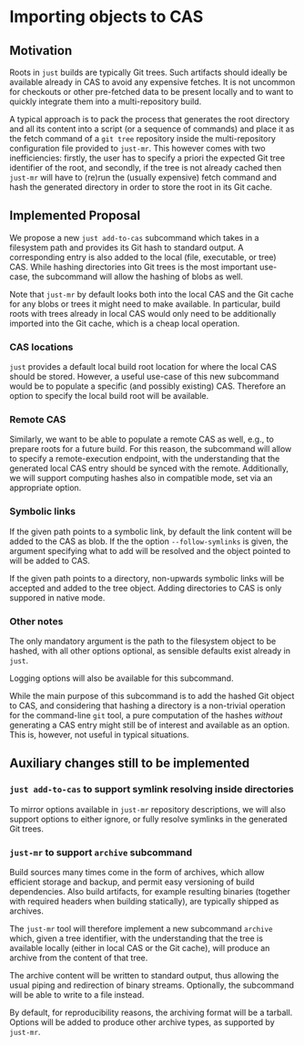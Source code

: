 Importing objects to CAS
========================

Motivation
----------

Roots in `just` builds are typically Git trees. Such artifacts should ideally
be available already in CAS to avoid any expensive fetches. It is not uncommon
for checkouts or other pre-fetched data to be present locally and to want to
quickly integrate them into a multi-repository build.

A typical approach is to pack the process that generates the root directory
and all its content into a script (or a sequence of commands) and place it as
the fetch command of a `git tree` repository inside the multi-repository
configuration file provided to `just-mr`. This however comes with two
inefficiencies: firstly, the user has to specify a priori the expected Git
tree identifier of the root, and secondly, if the tree is not already cached
then `just-mr` will have to (re)run the (usually expensive) fetch command and
hash the generated directory in order to store the root in its Git cache.

Implemented Proposal
--------------------

We propose a new `just add-to-cas` subcommand which takes in a filesystem
path and provides its Git hash to standard output. A corresponding
entry is also added to the local (file, executable, or tree) CAS. While
hashing directories into Git trees is the most important use-case, the
subcommand will allow the hashing of blobs as well.

Note that `just-mr` by default looks both into the local CAS and the Git cache
for any blobs or trees it might need to make available. In particular, build
roots with trees already in local CAS would only need to be additionally
imported into the Git cache, which is a cheap local operation.

### CAS locations

`just` provides a default local build root location for where the local CAS
should be stored. However, a useful use-case of this new subcommand would be
to populate a specific (and possibly existing) CAS. Therefore an option to
specify the local build root will be available.

### Remote CAS

Similarly, we want to be able to populate a remote CAS as well, e.g., to
prepare roots for a future build. For this reason, the subcommand will allow
to specify a remote-execution endpoint, with the understanding that the
generated local CAS entry should be synced with the remote. Additionally,
we will support computing hashes also in compatible mode, set via an
appropriate option.

### Symbolic links

If the given path points to a symbolic link, by default the
link content will be added to the CAS as blob. If the the option
`--follow-symlinks` is given, the argument specifying what to add
will be resolved and the object pointed to will be added to CAS.

If the given path points to a directory, non-upwards symbolic links
will be accepted and added to the tree object. Adding directories
to CAS is only suppored in native mode.

### Other notes

The only mandatory argument is the path to the filesystem object to be hashed,
with all other options optional, as sensible defaults exist already in `just`.

Logging options will also be available for this subcommand.

While the main purpose of this subcommand is to add the hashed Git object to
CAS, and considering that hashing a directory is a non-trivial operation for
the command-line `git` tool, a pure computation of the hashes _without_
generating a CAS entry might still be of interest and available as an option.
This is, however, not useful in typical situations.

Auxiliary changes still to be implemented
-----------------------------------------

### `just add-to-cas` to support symlink resolving inside directories

To mirror options available in `just-mr` repository descriptions,
we will also support options to either ignore, or fully resolve
symlinks in the generated Git trees.

### `just-mr` to support `archive` subcommand

Build sources many times come in the form of archives, which allow efficient
storage and backup, and permit easy versioning of build dependencies. Also
build artifacts, for example resulting binaries (together with required headers
when building statically), are typically shipped as archives.

The `just-mr` tool will therefore implement a new subcommand `archive` which,
given a tree identifier, with the understanding that the tree is available
locally (either in local CAS or the Git cache), will produce an archive from
the content of that tree.

The archive content will be written to standard output, thus allowing the usual
piping and redirection of binary streams. Optionally, the subcommand will be
able to write to a file instead.

By default, for reproducibility reasons, the archiving format will be a tarball.
Options will be added to produce other archive types, as supported by `just-mr`.
